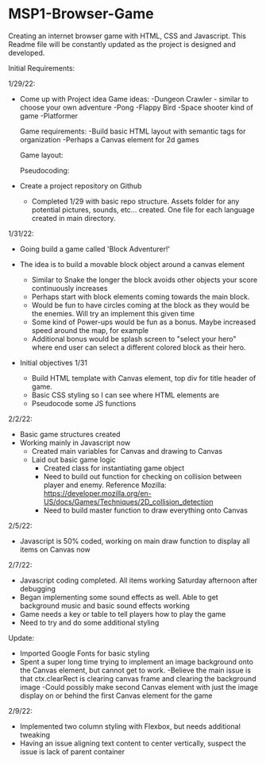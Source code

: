 # MSP1-Browser-Game
Creating an internet browser game with HTML, CSS and Javascript. This Readme file will be constantly updated as the project is designed and developed.

Initial Requirements:

1/29/22:
- Come up with Project idea
    Game ideas:
        -Dungeon Crawler - similar to choose your own adventure
        -Pong
        -Flappy Bird
        -Space shooter kind of game
        -Platformer
        

    Game requirements:
        -Build basic HTML layout with semantic tags for organization
        -Perhaps a Canvas element for 2d games

    Game layout: 

    Pseudocoding:

- Create a project repository on Github 
    
    - Completed 1/29 with basic repo structure. Assets folder for any potential pictures, sounds, etc...  created. One file for each language created in main directory.

1/31/22:
- Going build a game called 'Block Adventurer!'
- The idea is to build a movable block object around a canvas element
    - Similar to Snake the longer the block avoids other objects your score continuously increases    
    - Perhaps start with block elements coming towards the main block.
    - Would be fun to have circles coming at the block as they would be the enemies. Will try an implement this given time
    - Some kind of Power-ups would be fun as a bonus. Maybe increased speed around the map, for example
    - Additional bonus would be splash screen to "select your hero" where end user can select a different colored block as their hero.

- Initial objectives 1/31
    - Build HTML template with Canvas element, top div for title header of game. 
    - Basic CSS styling so I can see where HTML elements are
    - Pseudocode some JS functions

2/2/22:
- Basic game structures created
- Working mainly in Javascript now
    - Created main variables for Canvas and drawing to Canvas
    - Laid out basic game logic
        - Created class for instantiating game object
        - Need to build out function for checking on collision between player and enemy. Reference Mozilla: https://developer.mozilla.org/en-US/docs/Games/Techniques/2D_collision_detection
        - Need to build master function to draw everything onto Canvas

2/5/22:
- Javascript is 50% coded, working on main draw function to display all items on Canvas now

2/7/22:
- Javascript coding completed. All items working Saturday afternoon after debugging
- Began implementing some sound effects as well. Able to get background music and basic sound effects working
- Game needs a key or table to tell players how to play the game
- Need to try and do some additional styling

Update:
- Imported Google Fonts for basic styling
- Spent a super long time trying to implement an image background onto the Canvas element, but cannot get to work.
    -Believe the main issue is that ctx.clearRect is clearing canvas frame and clearing the background image
    -Could possibly make second Canvas element with just the image display on or behind the first Canvas element for the game

2/9/22:
- Implemented two column styling with Flexbox, but needs additional tweaking
- Having an issue aligning text content to center vertically, suspect the issue is lack of parent container    